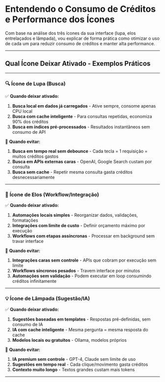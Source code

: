 # Entendendo o Consumo de Créditos e Performance dos Ícones

Com base na análise dos três ícones da sua interface (lupa, elos entrelaçados e lâmpada), vou explicar de forma prática como otimizar o uso de cada um para reduzir consumo de créditos e manter alta performance.

---

## Qual Ícone Deixar Ativado - Exemplos Práticos

---

### 🔍 **Ícone de Lupa (Busca)**

✅ **Quando deixar ativado:**
1. **Busca local em dados já carregados** - Ative sempre, consome apenas CPU local
2. **Busca com cache inteligente** - Para consultas repetidas, economiza 90% dos créditos
3. **Busca em índices pré-processados** - Resultados instantâneos sem consumo de API

🚧 **Quando evitar:**
1. **Busca em tempo real sem debounce** - Cada tecla = 1 requisição = muitos créditos gastos
2. **Busca em APIs externas caras** - OpenAI, Google Search custam por consulta
3. **Busca sem cache** - Repetir mesma consulta gasta créditos desnecessariamente


---

### 🔗 **Ícone de Elos (Workflow/Integração)**

✅ **Quando deixar ativado:**
1. **Automações locais simples** - Reorganizar dados, validações, formatações
2. **Integrações com limite de custo** - Definir orçamento máximo por execução  
3. **Workflows com etapas assíncronas** - Processar em background sem travar interface

🚧 **Quando evitar:**
1. **Integrações caras sem controle** - APIs que cobram por execução sem limite
2. **Workflows síncronos pesados** - Travem interface por minutos
3. **Automações sem validação** - Podem executar em loop consumindo créditos infinitamente


---

### 💡 **Ícone de Lâmpada (Sugestão/IA)**

✅ **Quando deixar ativado:**
1. **Sugestões baseadas em templates** - Respostas pré-definidas, sem consumo de IA
2. **IA com cache inteligente** - Mesma pergunta = mesma resposta do cache
3. **Modelos locais ou gratuitos** - Ollama, modelos próprios

🚧 **Quando evitar:**
1. **IA premium sem controle** - GPT-4, Claude sem limite de uso
2. **Sugestões em tempo real** - Cada clique/movimento gasta créditos
3. **Contexto muito longo** - Textos grandes custam mais tokens

***
